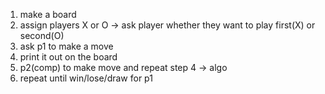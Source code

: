 1. make a board
2. assign players X or O
    -> ask player whether they want to play first(X) or second(O)
3. ask p1 to make a move 
4. print it out on the board
5. p2(comp) to make move and repeat step 4
    -> algo
6. repeat until win/lose/draw for p1